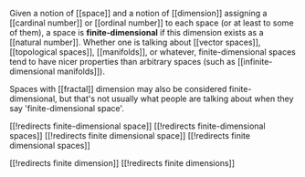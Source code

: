 
Given a notion of [[space]] and a notion of [[dimension]] assigning a [[cardinal number]] or [[ordinal number]] to each space (or at least to some of them), a space is __finite-dimensional__ if this dimension exists as a [[natural number]].  Whether one is talking about [[vector spaces]], [[topological spaces]], [[manifolds]], or whatever, finite-dimensional spaces tend to have nicer properties than arbitrary spaces (such as [[infinite-dimensional manifolds]]).

Spaces with [[fractal]] dimension may also be considered finite-dimensional, but that\'s not usually what people are talking about when they say 'finite-dimensional space'.


[[!redirects finite-dimensional space]]
[[!redirects finite-dimensional spaces]]
[[!redirects finite dimensional space]]
[[!redirects finite dimensional spaces]]

[[!redirects finite dimension]]
[[!redirects finite dimensions]]
